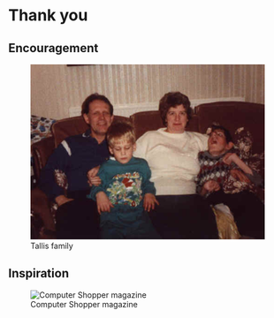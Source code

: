 # Thank you

## Encouragement

<figure>
    <img src="/assets/images/tallis-family.jpg"
         alt="Tallis Family">
    <figcaption>Tallis family</figcaption>
</figure>

## Inspiration

<figure>
    <img src="/assets/images/computer-shopper.jpg"
         alt="Computer Shopper magazine">
    <figcaption>Computer Shopper magazine</figcaption>
</figure>
